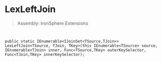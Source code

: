 ﻿

# LexLeftJoin

> Assembly: IronSphere.Extensions



```


public static IEnumerable<IJoinSet<TSource,TJoin>> LexLeftJoin<TSource, TJoin, TKey>(this IEnumerable<TSource> source, IEnumerable<TJoin> inner, Func<TSource,TKey> outerKeySelector, Func<TJoin,TKey> innerKeySelector);
```